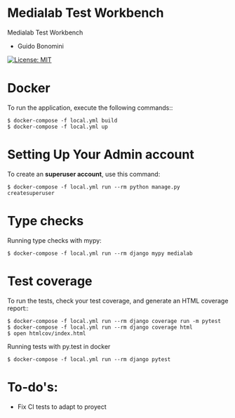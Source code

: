Medialab Test Workbench
================

Medialab Test Workbench
 - Guido Bonomini




[![License: MIT](https://img.shields.io/badge/License-MIT-yellow.svg)](https://opensource.org/licenses/MIT)


Docker
================

To run the application, execute the following commands::

    $ docker-compose -f local.yml build
    $ docker-compose -f local.yml up


Setting Up Your Admin account
================

To create an **superuser account**, use this command:

    $ docker-compose -f local.yml run --rm python manage.py createsuperuser


Type checks
================

Running type checks with mypy:

    $ docker-compose -f local.yml run --rm django mypy medialab


Test coverage
================

To run the tests, check your test coverage, and generate an HTML coverage report::

    $ docker-compose -f local.yml run --rm django coverage run -m pytest
    $ docker-compose -f local.yml run --rm django coverage html
    $ open htmlcov/index.html

Running tests with py.test in docker

    $ docker-compose -f local.yml run --rm django pytest


To-do's:
================
- Fix CI tests to adapt to proyect